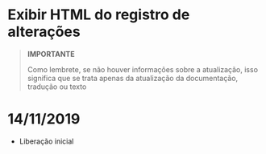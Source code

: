 # Exibir HTML do registro de alterações

>**IMPORTANTE**
>
>Como lembrete, se não houver informações sobre a atualização, isso significa que se trata apenas da atualização da documentação, tradução ou texto

# 14/11/2019

- Liberação inicial
